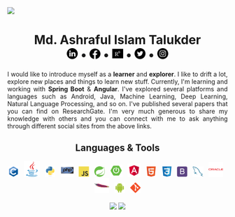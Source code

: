 <img src="images/Streaming.gif">
<h1 align = "center">Md. Ashraful Islam Talukder<br> <a href = "https://www.linkedin.com/in/ashraful-talukder/" title = "Connect with me on LinkedIn"><img src = "images/linkedin.png" width = "25px" height = "25px"></a> • <a href = "https://www.facebook.com/ash.talukder/" title = "Follow me on Facebook"><img src = "images/facebook-circular-logo.png" width = "25px" height = "24px"></a> • <a href = "https://www.researchgate.net/profile/Md_Talukder11" title = "find me on ResearchGate"><img src = "images/rg.svg" width = "25px" height = "25px"></a> • <a href = "https://twitter.com/ash_talukder" title = "Follow me on Twitter"><img src = "images/twitter.png" width = "25px" height = "25px"></a> • <a href = "https://www.instagram.com/ashraful_talukder/" title = "Follow me on Instagram"><img src = "images/instagram.png" width = "25px" height = "25px"></a><br></h1>


<p align = "justify">I would like to introduce myself as a <b>learner</b> and <b>explorer</b>. I like to drift a lot, explore new places and things to learn new stuff. Currently, I'm learning and working with <b>Spring Boot</b> & <b>Angular</b>. I've explored several platforms and languages such as Android, Java, Machine Learning, Deep Learning, Natural Language Processing, and so on. I've published several papers that you can find on ResearchGate. I'm very much generous to share my knowledge with others and you can connect with me to ask anything through different social sites from the above links.</p>



<h2 align = "center">Languages & Tools</h2>
<div align = "center">
  <img src = "images/language/c-original.svg" title="C" width = "24px"> &nbsp;
  <img src = "images/language/java-original.svg" title="java" width = "36px"> &nbsp;
  <img src = "images/language/python-original.svg" title="Python" width = "24px"> &nbsp;
  <img src = "images/language/php-original.svg" title="php" width = "30px"> &nbsp;
  <img src = "images/language/javascript-original.svg" title="JavaScript" width = "24px"> &nbsp;
  <img src= "images/language/springio-icon.svg" title="Spring" width = "24px"> &nbsp;
  <img src= "images/language/spring-boot.png" title="Spring Boot" width = "28px">  &nbsp;
  <img src = "images/language/angular.svg" title="Angular" width = "30px"> &nbsp;
  <img src = "images/language/html5-original.svg" title="HTML5" width = "24px"> &nbsp;
  <img src = "images/language/css3-original.svg" title="CSS3" width = "24px"> &nbsp;
  <img src = "images/language/bootstrap-plain.svg" title="Bootstrap" width = "24px"> &nbsp;
  <img src = "images/language/mysql-original.svg" title="MySQL" width = "24px"> &nbsp;
  <img src = "images/language/oracle-original.svg" title="Oracle" width = "34px"> &nbsp;
  <img src = "images/language/apache-original.svg" title="Apache" width = "34px"> &nbsp;
  <img src = "images/language/android-original.svg" title="Android" width = "24px"> &nbsp;
  <img src = "images/language/git-original.svg" title="Git" width = "24px">
</div>

<br>

<div align="center">
  <a href="https://github.com/ashraful-talukder/github-readme-stats"><img src="https://github-readme-stats.vercel.app/api/top-langs/?username=ashraful-talukder&layout=compact&theme=vue&langs_count=6" align = "center" width="350"></a> <a href = "https://github.com/ashraful-talukder/github-readme-stats">
  <img src = "https://github-readme-stats.vercel.app/api?username=ashraful-talukder&show_icons=true&count_private=true&theme=vue" align = "center" width="450">
</a>

</div>
